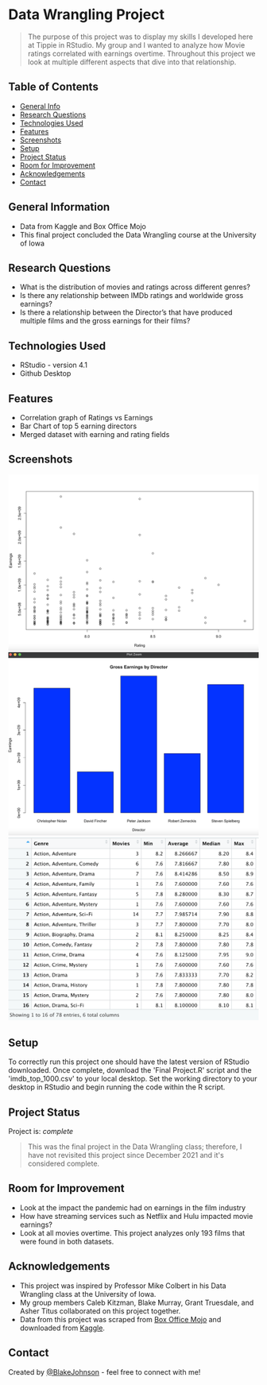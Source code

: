 # Data Wrangling Project
> The purpose of this project was to display my skills I developed here at Tippie in RStudio. My group and I wanted to analyze how Movie ratings correlated with earnings overtime. Throughout this project we look at multiple different aspects that dive into that relationship. 

## Table of Contents
* [General Info](#general-information)
* [Research Questions](#research-questions)
* [Technologies Used](#technologies-used)
* [Features](#features)
* [Screenshots](#screenshots)
* [Setup](#Setup)
* [Project Status](#project-status)
* [Room for Improvement](#room-for-improvement)
* [Acknowledgements](#acknowledgements)
* [Contact](#contact)

## General Information
- Data from Kaggle and Box Office Mojo
- This final project concluded the Data Wrangling course at the University of Iowa

## Research Questions
- What is the distribution of movies and ratings across different genres? 
- Is there any relationship between IMDb ratings and worldwide gross earnings?
- Is there a relationship between the Director’s that have produced multiple films and the gross earnings for their films? 

## Technologies Used
- RStudio - version 4.1
- Github Desktop

## Features
- Correlation graph of Ratings vs Earnings
- Bar Chart of top 5 earning directors
- Merged dataset with earning and rating fields


## Screenshots
![Rating vs Earning Correlation](./images/correlation.png)
![Profitable Directors](./images/directors.png)
![Ratings by Genre](./images/GenreRating.png)

## Setup
To correctly run this project one should have the latest version of RStudio downloaded. Once complete, download the 'Final Project.R' script and the 'imdb_top_1000.csv' to your local desktop. Set the working directory to your desktop in RStudio and begin running the code within the R script. 

## Project Status
Project is: _complete_
> This was the final project in the Data Wrangling class; therefore, I have not revisited this project since December 2021 and it's considered complete. 

## Room for Improvement
- Look at the impact the pandemic had on earnings in the film industry
- How have streaming services such as Netflix and Hulu impacted movie earnings?
- Look at all movies overtime. This project analyzes only 193 films that were found in both datasets. 

## Acknowledgements
- This project was inspired by Professor Mike Colbert in his Data Wrangling class at the University of Iowa. 
- My group members Caleb Kitzman, Blake Murray, Grant Truesdale, and Asher Titus collaborated on this project together. 
- Data from this project was scraped from [Box Office Mojo](https://www.boxofficemojo.com/chart/ww_top_lifetime_gross/?ref_=bo_lnav_hm_shrt) and downloaded from [Kaggle](https://www.kaggle.com/harshitshankhdhar/imdb-dataset-of-top-1000-movies-and-tv-shows).

## Contact
Created by [@BlakeJohnson](https://www.linkedin.com/in/blake-johnson-545b72184/) - feel free to connect with me!
